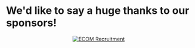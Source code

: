 # We'd like to say a huge thanks to our sponsors!


<div align="center">
   <!--<a href="https://digitalblog.coop.co.uk/"><img src="{{ site.baseurl }}/assets/images/coopX2.png" style="width:100px; height:100px" title="Coop Digital" alt="Coop Digital"></a>
   <br>
   <br>-->
   <a href="http://www.ecomrecruitment.com/"><img src="{{ site.baseurl }}/assets/images/ecom_logo.png" title="ECOM Recruitment" alt="ECOM Recruitment"></a>
   <!--<a href="https://www.beyondtrust.com/"><img src="{{ site.baseurl }}/assets/images/BeyondTrust_Horiz_hex-Orange.png" title="Beyond Trust" alt="Beyond Trust"></a>-->
</div>

